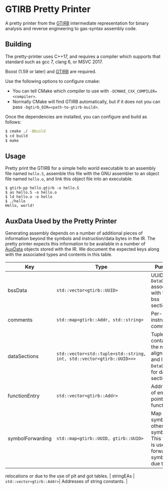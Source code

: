 GTIRB Pretty Printer
====================

A pretty printer from the [GTIRB](https://github.com/grammatech/gtirb)
intermediate representation for binary analysis and reverse
engineering to gas-syntax assembly code.

## Building

The pretty-printer uses C++17, and requires a compiler which supports
that standard such as gcc 7, clang 6, or MSVC 2017.

Boost (1.59 or later) and [GTIRB](https://github.com/grammatech/gtirb)
are required.

Use the following options to configure cmake:
- You can tell CMake which compiler to use with
  `-DCMAKE_CXX_COMPILER=<compiler>`.
- Normally CMake will find GTIRB automatically, but if it does not you
  can pass `-Dgtirb_DIR=<path-to-gtirb-build>`.

Once the dependencies are installed, you can configure and build as follows:

```bash
$ cmake ./ -Bbuild
$ cd build
$ make
```

## Usage

Pretty print the GTIRB for a simple hello world executable to an
assembly file named `hello.S`, assemble this file with the GNU
assembler to an object file named `hello.o`, and link this object file
into an executable.

```
$ gtirb-pp hello.gtirb -o hello.S
$ as hello.S -o hello.o
$ ld hello.o -o hello
$ ./hello
Hello, world!
```

## AuxData Used by the Pretty Printer

Generating assembly depends on a number of additional pieces of information
beyond the symbols and instruction/data bytes in the IR. The pretty printer
expects this information to be available in a number of
[AuxData](https://github.com/GrammaTech/gtirb/blob/master/README.md#auxiliary-data)
objects stored with the IR. We document the expected keys along with the
associated types and contents in this table.

| Key | Type | Purpose |
| --- | ---- | ------- |
| bssData           | `std::vector<gtirb::UUID>` | UUID of the `DataObject` associated with the bss section. |
| comments          | `std::map<gtirb::Addr, std::string>` | Per-instruction comments. |
| dataSections      | `std::vector<std::tuple<std::string, int, std::vector<gtirb::UUID>>>` | Tuples containing the name, alignment, and IDs of `DataObject`s for data sections. |
| functionEntry     | `std::vector<gtirb::Addr>` | Addresses of entry points of functions. |
| symbolForwarding | `std::map<gtirb::UUID, gtirb::UUID>` | Map from symbols to other symbols. This table is used to forward symbols due to
relocations or due to the use of plt and got tables.
| stringEAs         | `std::vector<gtirb::Addr>`| Addresses of string constants. |
